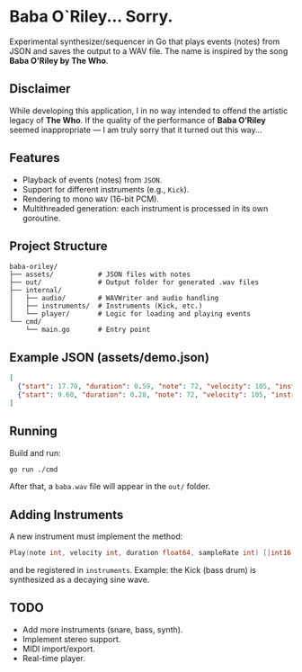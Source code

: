 # Baba O`Riley... Sorry.
Experimental synthesizer/sequencer in Go that plays events (notes) from JSON and saves the output to a WAV file. The name is inspired by the song **Baba O'Riley by The Who**.

## Disclaimer
While developing this application, I in no way intended to offend the artistic legacy of **The Who**.
If the quality of the performance of **Baba O’Riley** seemed inappropriate — I am truly sorry that it turned out this way...

## Features
- Playback of events (notes) from `JSON`.
- Support for different instruments (e.g., `Kick`).
- Rendering to mono `WAV` (16-bit PCM).
- Multithreaded generation: each instrument is processed in its own goroutine.

## Project Structure
```text
baba-oriley/
├── assets/           # JSON files with notes
├── out/              # Output folder for generated .wav files
├── internal/
│   ├── audio/        # WAVWriter and audio handling
│   ├── instruments/  # Instruments (Kick, etc.)
│   └── player/       # Logic for loading and playing events
└── cmd/
    └── main.go       # Entry point
```
## Example JSON (assets/demo.json)
```json
[
  {"start": 17.70, "duration": 0.59, "note": 72, "velocity": 105, "instrument": "arp3"},
  {"start": 9.60, "duration": 0.28, "note": 72, "velocity": 105, "instrument": "arp1"}
]
```

## Running
Build and run:
```bash
go run ./cmd
```
After that, a `baba.wav` file will appear in the `out/` folder.

## Adding Instruments

A new instrument must implement the method:

```go
Play(note int, velocity int, duration float64, sampleRate int) []int16
```
and be registered in `instruments`.
Example: the Kick (bass drum) is synthesized as a decaying sine wave.

## TODO
- Add more instruments (snare, bass, synth).
- Implement stereo support.
- MIDI import/export.
- Real-time player.


